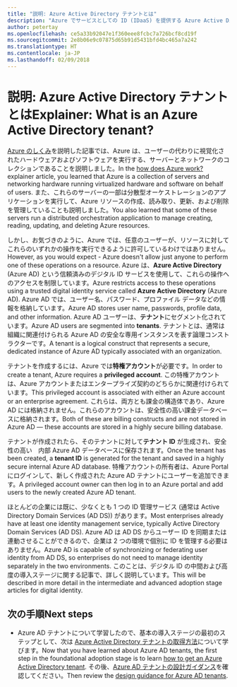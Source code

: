 ```yaml
---
title: "説明: Azure Active Directory テナントとは"
description: "Azure でサービスとしての ID (IDaaS) を提供する Azure Active Directory の内部機能について説明します。"
author: petertay
ms.openlocfilehash: ce5a33b92047e1f360eee8fcbc7a726bcf8cd19f
ms.sourcegitcommit: 2e8b06e9c07875d65b91d5431bfd4bc465a7a242
ms.translationtype: HT
ms.contentlocale: ja-JP
ms.lasthandoff: 02/09/2018
---
```

# <a name="explainer-what-is-an-azure-active-directory-tenant"></a><span data-ttu-id="b2fd5-103">説明: Azure Active Directory テナントとは</span><span class="sxs-lookup"><span data-stu-id="b2fd5-103">Explainer: What is an Azure Active Directory tenant?</span></span>

<span data-ttu-id="b2fd5-104">[Azure のしくみ](azure-explainer.md)を説明した記事では、Azure は、ユーザーの代わりに視覚化されたハードウェアおよびソフトウェアを実行する、サーバーとネットワークのコレクションであることを説明しました。</span><span class="sxs-lookup"><span data-stu-id="b2fd5-104">In the [how does Azure work?](azure-explainer.md) explainer article, you learned that Azure is a collection of servers and networking hardware running virtualized hardware and software on behalf of users.</span></span> <span data-ttu-id="b2fd5-105">また、これらのサーバーの一部は分散型オーケストレーションのアプリケーションを実行して、Azure リソースの作成、読み取り、更新、および削除を管理していることも説明しました。</span><span class="sxs-lookup"><span data-stu-id="b2fd5-105">You also learned that some of these servers run a distributed orchestration application to manage creating, reading, updating, and deleting Azure resources.</span></span>

<span data-ttu-id="b2fd5-106">しかし、お気づきのように、Azure では、任意のユーザーが、リソースに対してこれらのいずれかの操作を実行できるように許可しているわけではありません。</span><span class="sxs-lookup"><span data-stu-id="b2fd5-106">However, as you would expect - Azure doesn't allow just anyone to perform one of these operations on a resource.</span></span> <span data-ttu-id="b2fd5-107">Azure は、**Azure Active Directory** (Azure AD) という信頼済みのデジタル ID サービスを使用して、これらの操作へのアクセスを制限しています。</span><span class="sxs-lookup"><span data-stu-id="b2fd5-107">Azure restricts access to these operations using a trusted digital identity service called **Azure Active Directory** (Azure AD).</span></span> <span data-ttu-id="b2fd5-108">Azure AD では、ユーザー名、パスワード、プロファイル データなどの情報を格納しています。</span><span class="sxs-lookup"><span data-stu-id="b2fd5-108">Azure AD stores user name, passwords, profile data, and other information.</span></span> <span data-ttu-id="b2fd5-109">Azure AD ユーザーは、**テナント**にセグメント化されています。</span><span class="sxs-lookup"><span data-stu-id="b2fd5-109">Azure AD users are segmented into **tenants**.</span></span> <span data-ttu-id="b2fd5-110">テナントとは、通常は組織に関連付けられる Azure AD の安全な専用インスタンスを表す論理コンストラクターです。</span><span class="sxs-lookup"><span data-stu-id="b2fd5-110">A tenant is a logical construct that represents a secure, dedicated instance of Azure AD typically associated with an organization.</span></span>

<span data-ttu-id="b2fd5-111">テナントを作成するには、Azure では**特権アカウント**が必要です。</span><span class="sxs-lookup"><span data-stu-id="b2fd5-111">In order to create a tenant, Azure requires a **privileged account**.</span></span> <span data-ttu-id="b2fd5-112">この特権アカウントは、Azure アカウントまたはエンタープライズ契約のどちらかに関連付けられています。</span><span class="sxs-lookup"><span data-stu-id="b2fd5-112">This privileged account is associated with either an Azure account or an enterprise agreement.</span></span> <span data-ttu-id="b2fd5-113">これらは、両方とも課金の構造体であり、Azure AD には格納されません。これらのアカウントは、安全性の高い課金データベースに格納されます。</span><span class="sxs-lookup"><span data-stu-id="b2fd5-113">Both of these are billing constructs and are not stored in Azure AD &mdash; these accounts are stored in a highly secure billing database.</span></span> 

<span data-ttu-id="b2fd5-114">テナントが作成されたら、そのテナントに対して**テナント ID** が生成され、安全性の高い　内部 Azure AD データベースに保存されます。</span><span class="sxs-lookup"><span data-stu-id="b2fd5-114">Once the tenant has been created, a **tenant ID** is generated for the tenant and saved in a highly secure internal Azure AD database.</span></span> <span data-ttu-id="b2fd5-115">特権アカウントの所有者は、Azure Portal にログインして、新しく作成された Azure AD テナントにユーザーを追加できます。</span><span class="sxs-lookup"><span data-stu-id="b2fd5-115">A privileged account owner can then log in to an Azure portal and add users to the newly created Azure AD tenant.</span></span> 

<span data-ttu-id="b2fd5-116">ほとんどの企業には既に、少なくとも 1 つの ID 管理サービス (通常は Active Directory Domain Services (AD DS)) があります。</span><span class="sxs-lookup"><span data-stu-id="b2fd5-116">Most enterprises already have at least one identity management service, typically Active Directory Domain Services (AD DS).</span></span> <span data-ttu-id="b2fd5-117">Azure AD は AD DS からユーザー ID を同期または連動させることができるので、企業は 2 つの環境で個別に ID を管理する必要はありません。</span><span class="sxs-lookup"><span data-stu-id="b2fd5-117">Azure AD is capable of synchronizing or federating user identity from AD DS, so enterprises do not need to manage identity separately in the two environments.</span></span> <span data-ttu-id="b2fd5-118">このことは、デジタル ID の中間および高度の導入ステージに関する記事で、詳しく説明しています。</span><span class="sxs-lookup"><span data-stu-id="b2fd5-118">This will be described in more detail in the intermediate and advanced adoption stage articles for digital identity.</span></span>

## <a name="next-steps"></a><span data-ttu-id="b2fd5-119">次の手順</span><span class="sxs-lookup"><span data-stu-id="b2fd5-119">Next steps</span></span>

* <span data-ttu-id="b2fd5-120">Azure AD テナントについて学習したので、基本の導入ステージの最初のステップとして、次は [Azure Active Directory テナントの取得方法][how-to-get-aad-tenant]について学びます。</span><span class="sxs-lookup"><span data-stu-id="b2fd5-120">Now that you have learned about Azure AD tenants, the first step in the foundational adoption stage is to learn [how to get an Azure Active Directory tenant][how-to-get-aad-tenant].</span></span> <span data-ttu-id="b2fd5-121">その後、[Azure AD テナントの設計ガイダンス](tenant.md)を確認してください。</span><span class="sxs-lookup"><span data-stu-id="b2fd5-121">Then review the [design guidance for Azure AD tenants](tenant.md).</span></span>

<!-- Links -->
[how-to-get-aad-tenant]: /azure/active-directory/develop/active-directory-howto-tenant?toc=/azure/architecture/cloud-adoption-guide/toc.json